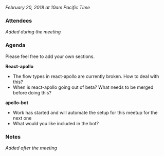 *February 20, 2018 at 10am Pacific Time*

### Attendees
*Added during the meeting*

### Agenda

Please feel free to add your own sections.

**React-apollo**

- The flow types in react-apollo are currently broken. How to deal with this?
- When is react-apollo going out of beta? What needs to be merged before doing this?

**apollo-bot**

- Work has started and will automate the setup for this meetup for the next one
- What would you like included in the bot?

### Notes
*Added after the meeting*
